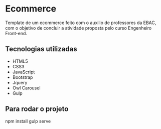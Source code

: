 # Ecommerce
Template de um ecommerce feito com o auxilio de professores da EBAC, com o objetivo de concluir a atividade proposta pelo curso Engenheiro Front-end.

## Tecnologias utilizadas
- HTML5
- CSS3
- JavaScript
- Bootstrap
- Jquery
- Owl Carousel
- Gulp

## Para rodar o projeto
npm install
gulp serve

